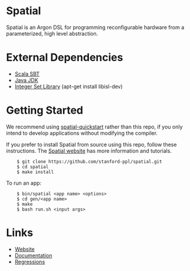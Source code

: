 # Spatial
Spatial is an Argon DSL for programming reconfigurable hardware from a parameterized, high level abstraction.  

# External Dependencies

* [Scala SBT](http://www.scala-sbt.org/)
* [Java JDK](http://www.oracle.com/technetwork/java/javase/downloads/index.html)
* [Integer Set Library](http://isl.gforge.inria.fr/) (apt-get install libisl-dev)

# Getting Started

We recommend using [spatial-quickstart](https://github.com/stanford-ppl/spatial-quickstart) rather than this repo, if you only intend to develop applications without modifying the compiler.  

If you prefer to install Spatial from source using this repo, follow these instructions.  The [Spatial website](https://spatial.stanford.edu) has more information and tutorials.

```
    $ git clone https://github.com/stanford-ppl/spatial.git
    $ cd spatial
    $ make install
```

To run an app:

```
    $ bin/spatial <app name> <options>
    $ cd gen/<app name>
    $ make
    $ bash run.sh <input args>
```

# Links

  * [Website](https://spatial.stanford.edu)
  * [Documentation](http://spatial-lang.readthedocs.io/en/latest/)
  * [Regressions](https://docs.google.com/spreadsheets/d/1_bbJHrt6fvMvfCLyuSyy6-pQbJLiNY4kOSoKN3voSoM/edit#gid=1748974351)

